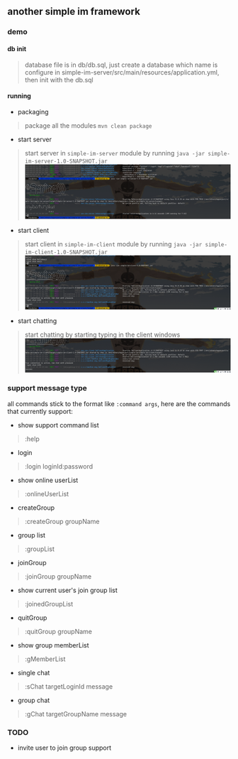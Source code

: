 ## another simple im framework
### demo
#### db init
> database file is in db/db.sql, just create a database which name is configure in simple-im-server/src/main/resources/application.yml, then init with the db.sql

#### running
+ packaging
> package all the modules `mvn clean package`
+ start server
> start server in `simple-im-server` module by running `java -jar simple-im-server-1.0-SNAPSHOT.jar`
![start-server.gif](./docs/images/start-server.gif)
 
+ start client
> start client in `simple-im-client` module by running `java -jar simple-im-client-1.0-SNAPSHOT.jar`
![start-client.gif](./docs/images/start-client.gif)

+ start chatting
> start chatting by starting typing in the client windows
![message-demo.gif](./docs/images/some-message-demo.gif)


### support message type
all commands stick to the format like `:command args`, here are the commands that currently support:

+ show support command list
> :help  
+ login
> :login loginId:password
+ show online userList
> :onlineUserList
+ createGroup
> :createGroup groupName
+ group list
> :groupList  
+ joinGroup
> :joinGroup groupName
+ show current user's join group list
> :joinedGroupList
+ quitGroup
> :quitGroup groupName
+ show group memberList
> :gMemberList
+ single chat
> :sChat targetLoginId message
+ group chat
> :gChat targetGroupName message


### TODO
+ invite user to join group support
